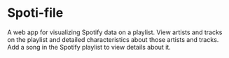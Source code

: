 # Spoti-file

A web app for visualizing Spotify data on a playlist. View artists and tracks on the playlist and detailed characteristics about those artists and tracks. Add a song in the Spotify playlist to view details about it.

